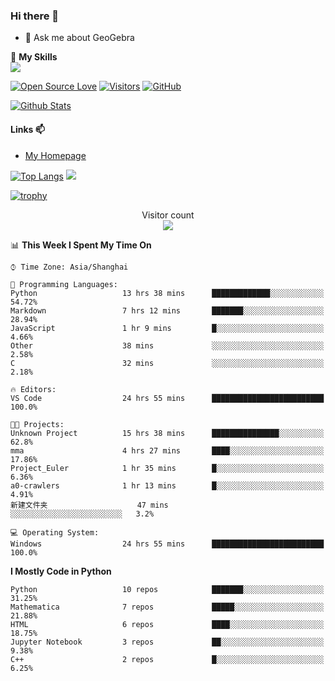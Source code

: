 ### Hi there 👋

<!--
**wuyudi/wuyudi** is a ✨ _special_ ✨ repository because its `README.md` (this file) appears on your GitHub profile.

Here are some ideas to get you started:

- 🔭 I’m currently working on ...
- 🌱 I’m currently learning ...
- 👯 I’m looking to collaborate on ...
- 🤔 I’m looking for help with ...

- 📫 How to reach me: ...
- 😄 Pronouns: ...
- ⚡ Fun fact: ...
-->

- 💬 Ask me about GeoGebra

🌟 **My Skills**  
![](https://img.shields.io/badge/-Python-3e74a2?style=flat-square&logo=Python&logoColor=fff)

[![Open Source Love](https://badges.frapsoft.com/os/v1/open-source.svg?v=103)](https://github.com/wuyudi/)
[![Visitors](https://visitor-badge.glitch.me/badge?page_id=wuyudi.wuyudi)](https://github.com/wuyudi/)
[![GitHub](https://img.shields.io/github/followers/wuyudi.svg?lable=GitHub&style=social)](https://github.com/wuyudi/)

[![Github Stats](https://github-readme-stats.vercel.app/api?username=wuyudi&show_icons=true)](https://github.com/wuyudi/)

#### Links 📫

* [My Homepage](https://wuyudi.github.io/blog/)

[![Top Langs](https://github-readme-stats.vercel.app/api/top-langs/?username=wuyudi&hide=HTML)](https://github.com/wuyudi/github-readme-stats)  ![](https://aster-readme.vercel.app/api/top-langs/?username=wuyudi&exclude_lang=html&layout=compact)

[![trophy](https://github-profile-trophy.vercel.app/?username=wuyudi&theme=onedark)](https://github.com/ryo-ma/github-profile-trophy)

<p align="center"> 
  Visitor count<br>
  <img src="https://profile-counter.glitch.me/wuyudi/count.svg" />
</p>

<!--START_SECTION:waka-->
📊 **This Week I Spent My Time On** 

```text
⌚︎ Time Zone: Asia/Shanghai

💬 Programming Languages: 
Python                   13 hrs 38 mins      █████████████░░░░░░░░░░░░   54.72% 
Markdown                 7 hrs 12 mins       ███████░░░░░░░░░░░░░░░░░░   28.94% 
JavaScript               1 hr 9 mins         █░░░░░░░░░░░░░░░░░░░░░░░░   4.66% 
Other                    38 mins             ░░░░░░░░░░░░░░░░░░░░░░░░░   2.58% 
C                        32 mins             ░░░░░░░░░░░░░░░░░░░░░░░░░   2.18%

🔥 Editors: 
VS Code                  24 hrs 55 mins      █████████████████████████   100.0%

🐱‍💻 Projects: 
Unknown Project          15 hrs 38 mins      ███████████████░░░░░░░░░░   62.8% 
mma                      4 hrs 27 mins       ████░░░░░░░░░░░░░░░░░░░░░   17.86% 
Project_Euler            1 hr 35 mins        █░░░░░░░░░░░░░░░░░░░░░░░░   6.36% 
a0-crawlers              1 hr 13 mins        █░░░░░░░░░░░░░░░░░░░░░░░░   4.91% 
新建文件夹                    47 mins             ░░░░░░░░░░░░░░░░░░░░░░░░░   3.2%

💻 Operating System: 
Windows                  24 hrs 55 mins      █████████████████████████   100.0%

```

**I Mostly Code in Python** 

```text
Python                   10 repos            ███████░░░░░░░░░░░░░░░░░░   31.25% 
Mathematica              7 repos             █████░░░░░░░░░░░░░░░░░░░░   21.88% 
HTML                     6 repos             ████░░░░░░░░░░░░░░░░░░░░░   18.75% 
Jupyter Notebook         3 repos             ██░░░░░░░░░░░░░░░░░░░░░░░   9.38% 
C++                      2 repos             █░░░░░░░░░░░░░░░░░░░░░░░░   6.25%

```



<!--END_SECTION:waka-->

